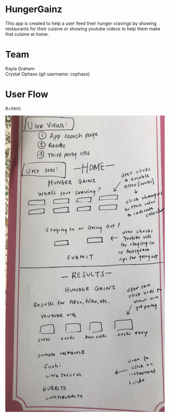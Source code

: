 # HungerGainz

This app is created to help a user feed their hunger cravings by showing restaurants for their cuisine or showing youtube videos to help them make that cuisine at home.


# Team
Kayla Graham  
Crystal Ophaso (git username: cophaso)

# User Flow
#+html: <p align="center"><img src="img/user_flow.png" /></p>





